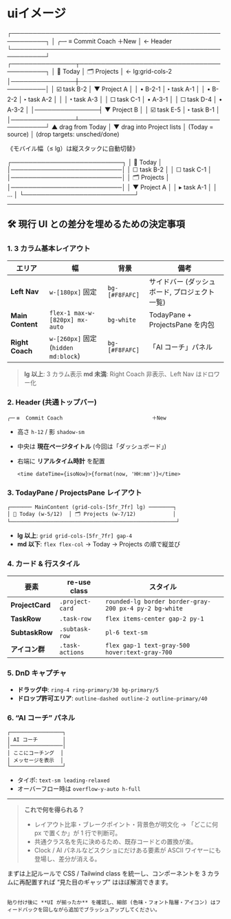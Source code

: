 # uiイメージ

┌──────────────────────────────────────────────────────────┐
│  ╭─╴≡  Commit Coach                              ＋New  │  ← Header
└──────────────────────────────────────────────────────────┘
┌───────────────┬──────────────────────────────────────────┐
│  📅  Today    │   🗂  Projects                           │  ← lg:grid-cols-2
│───────────────┼──────────────────────────────────────────│
│  ☑ task B-2   │  ▼ Project A                            │
│    • B-2-1    │     ▸ task A-1                          │
│    • B-2-2    │     ▸ task A-2                          │
│               │     ▾ task A-3                          │
│  ☐ task C-1   │         • A-3-1                         │
│  ☐ task D-4   │         • A-3-2                         │
│───────────────┤  ▼ Project B                            │
│  ☑ task E-5   │     ▸ task B-1                          │
│───────────────┴──────────────────────────────────────────┘
           ▲ drag from Today  │  ▼ drag into Project lists
           │ (Today = source) │  (drop targets: unsched/done)

《モバイル幅（≤ lg）は縦スタックに自動切替》

┌──────────────────────────┐
│  📅  Today               │
│──────────────────────────│
│  ☐ task B-2             │
│  ☐ task C-1             │
│──────────────────────────│
│  🗂  Projects            │
│──────────────────────────│
│  ▼ Project A            │
│     ▸ task A-1          │
│     …                   │
└──────────────────────────┘


---

## 🛠 現行 UI との差分を埋めるための決定事項

### 1. 3 カラム基本レイアウト
| エリア | 幅 | 背景 | 備考 |
|-------|----|------|------|
| **Left Nav** | `w-[180px]` 固定 | `bg-[#F8FAFC]` | サイドバー (ダッシュボード, プロジェクト一覧) |
| **Main Content** | `flex-1 max-w-[820px] mx-auto` | `bg-white` | TodayPane + ProjectsPane を内包 |
| **Right Coach** | `w-[260px]` 固定 (`hidden md:block`) | `bg-[#F8FAFC]` | 「AI コーチ」パネル |

> **lg 以上**: 3 カラム表示
> **md 未満**: Right Coach 非表示、Left Nav はドロワー化

### 2. Header (共通トップバー)
```text
╭─╴≡  Commit Coach                             ＋New
````

* 高さ `h-12` / 影 `shadow-sm`
* 中央は **現在ページタイトル** (今回は「ダッシュボード」)
* 右端に **リアルタイム時計** を配置

  ```tsx
  <time dateTime={isoNow}>{format(now, 'HH:mm')}</time>
  ```

### 3. TodayPane / ProjectsPane レイアウト

```text
┌─────── MainContent (grid-cols-[5fr_7fr] lg) ────────┐
│ 📅 Today (w-5/12)  │ 🗂 Projects (w-7/12)            │
└──────────────────────────────────────────────────────┘
```

* **lg 以上**: `grid grid-cols-[5fr_7fr] gap-4`
* **md 以下**: `flex flex-col` → Today → Projects の順で縦並び

### 4. カード & 行スタイル

| 要素              | re-use class    | スタイル                                                   |
| --------------- | --------------- | ------------------------------------------------------ |
| **ProjectCard** | `.project-card` | `rounded-lg border border-gray-200 px-4 py-2 bg-white` |
| **TaskRow**     | `.task-row`     | `flex items-center gap-2 py-1`                         |
| **SubtaskRow**  | `.subtask-row`  | `pl-6 text-sm`                                         |
| **アイコン群**       | `.task-actions` | `flex gap-1 text-gray-500 hover:text-gray-700`         |

### 5. DnD キャプチャ

* **ドラッグ中**: `ring-4 ring-primary/30 bg-primary/5`
* **ドロップ許可エリア**: `outline-dashed outline-2 outline-primary/40`

### 6. “AI コーチ” パネル

```
┌─────────────────┐
│ AI コーチ        │
│─────────────────│
│ ここにコーチング  │
│ メッセージを表示  │
└─────────────────┘
```

* タイポ: `text-sm leading-relaxed`
* オーバーフロー時は `overflow-y-auto h-full`

---

> **これで何を得られる？**
>
> * レイアウト比率・ブレークポイント・背景色が明文化 → 「どこに何 px で置くか」が 1 行で判断可。
> * 共通クラス名を先に決めるため、既存コードとの置換が楽。
> * Clock / AI パネルなどスクショにだけある要素が ASCII ワイヤーにも登場し、差分が消える。

まずは上記ルールで CSS / Tailwind class を統一し、コンポーネントを 3 カラムに再配置すれば “見た目のギャップ” はほぼ解消できます。

```

貼り付け後に **UI が揃ったか** を確認し、細部 (色味・フォント階層・アイコン) はフィードバックを回しながら追加でブラッシュアップしてください。
```
